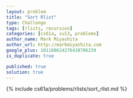```yaml
---
layout: problem
title: "Sort Rlist"
type: Challenge
tags: [rlists, recursion]
categories: [cs61a, su13, problems]
author_name: Mark Miyashita
author_url: http://markmiyashita.com
google_plus: 101180624276428786239
is_duplicate: true

published: true
solution: true
---
```


{% include cs61a/problems/rlists/sort_rlist.md %}